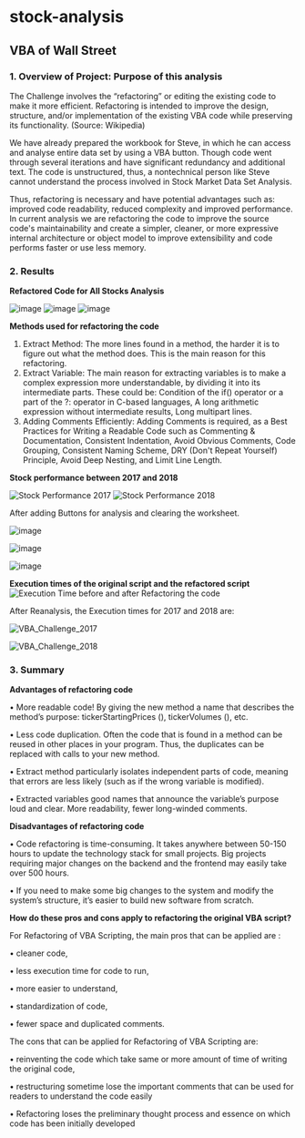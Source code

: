 # stock-analysis

## VBA of Wall Street

### 1. Overview of Project: Purpose of this analysis
The Challenge involves the “refactoring” or editing the existing code to make it more efficient. Refactoring is intended to improve the design, structure, and/or implementation of the existing VBA code while preserving its functionality. (Source: Wikipedia)


We have already prepared the workbook for Steve, in which he can access and analyse entire data set by using a VBA button. Though code went through several iterations and have significant redundancy and additional text. The code is unstructured, thus, a nontechnical person like Steve cannot understand the process involved in Stock Market Data Set Analysis.



Thus, refactoring is necessary and have potential advantages such as: improved code readability, reduced complexity and improved performance. In current analysis we are refactoring the code to improve the source code's maintainability and create a simpler, cleaner, or more expressive internal architecture or object model to improve extensibility and code performs faster or use less memory.

### 2. Results

**Refactored Code for All Stocks Analysis**


![image](https://user-images.githubusercontent.com/86085614/125226038-4da06700-e29e-11eb-86a6-6ad27582751c.png)
![image](https://user-images.githubusercontent.com/86085614/125226047-5002c100-e29e-11eb-8f8f-478ac18ef9bf.png)
![image](https://user-images.githubusercontent.com/86085614/125226062-58f39280-e29e-11eb-89c4-bdf277d4fe85.png)


**Methods used for refactoring the code**
1.	Extract Method: The more lines found in a method, the harder it is to figure out what the method does. This is the main reason for this refactoring. 
2.	Extract Variable: The main reason for extracting variables is to make a complex expression more understandable, by dividing it into its intermediate parts. These could be: Condition of the if() operator or a part of the ?: operator in C-based languages, A long arithmetic expression without intermediate results, Long multipart lines.
3.	Adding Comments Efficiently: Adding Comments is required, as a Best Practices for Writing a Readable Code such as Commenting & Documentation, Consistent Indentation, Avoid Obvious Comments, Code Grouping, Consistent Naming Scheme, DRY (Don't Repeat Yourself) Principle, Avoid Deep Nesting, and Limit Line Length.

**Stock performance between 2017 and 2018**


![Stock Performance 2017](https://user-images.githubusercontent.com/86085614/125226083-64df5480-e29e-11eb-8e74-523ccac0fb40.png)
![Stock Performance 2018](https://user-images.githubusercontent.com/86085614/125226088-67da4500-e29e-11eb-8191-a740498c4efa.png)


After adding Buttons for analysis and clearing the worksheet.

![image](https://user-images.githubusercontent.com/86085614/125227281-9c4f0080-e2a0-11eb-85dc-b8b9616e2f54.png)

![image](https://user-images.githubusercontent.com/86085614/125227116-4712ef00-e2a0-11eb-87cf-61a5d85b4f0c.png)

![image](https://user-images.githubusercontent.com/86085614/125227144-55f9a180-e2a0-11eb-8fd0-bbf025c93899.png)




**Execution times of the original script and the refactored script**
![Execution Time before and after Refactoring the code](https://user-images.githubusercontent.com/86085614/125226024-46795900-e29e-11eb-8258-0add42289550.png)


After Reanalysis, the Execution times for 2017 and 2018 are:

![VBA_Challenge_2017](https://user-images.githubusercontent.com/86085614/125227696-5d6d7a80-e2a1-11eb-98be-03d95cc87e4c.png)


![VBA_Challenge_2018](https://user-images.githubusercontent.com/86085614/125227688-58103000-e2a1-11eb-8b7c-ec2ee205eef0.png)



### 3. Summary

**Advantages of refactoring code**

•	More readable code! By giving the new method a name that describes the method’s purpose: tickerStartingPrices (), tickerVolumes (), etc.

•	Less code duplication. Often the code that is found in a method can be reused in other places in your program. Thus, the duplicates can be replaced with calls to your new method.

•	Extract method particularly isolates independent parts of code, meaning that errors are less likely (such as if the wrong variable is modified).

•	Extracted variables good names that announce the variable’s purpose loud and clear. More readability, fewer long-winded comments.

**Disadvantages of refactoring code**

•	Code refactoring is time-consuming. It takes anywhere between 50-150 hours to update the technology stack for small projects. Big projects requiring major changes on the backend and the frontend may easily take over 500 hours.

•	If you need to make some big changes to the system and modify the system’s structure, it’s easier to build new software from scratch.



**How do these pros and cons apply to refactoring the original VBA script?**

For Refactoring of VBA Scripting, the main pros that can be applied are : 

•	cleaner code, 

•	less execution time for code to run, 

•	more easier to understand, 

•	standardization of code, 

•	fewer space and duplicated comments.

The cons that can be applied for Refactoring of VBA Scripting are: 

•	reinventing the code which take same or more amount of time of writing the original code, 

•	restructuring sometime lose the important comments that can be used for readers to understand the code easily

•	Refactoring loses the preliminary thought process and essence on which code has been initially developed

